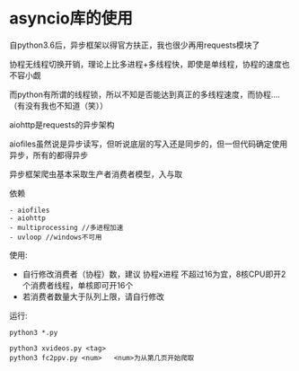 # asyncio库的使用

自python3.6后，异步框架以得官方扶正，我也很少再用requests模块了

协程无线程切换开销，理论上比多进程+多线程快，即使是单线程，协程的速度也不容小觑

而python有所谓的线程锁，所以不知是否能达到真正的多线程速度，而协程....（有没有我也不知道（笑））

aiohttp是requests的异步架构

aiofiles虽然说是异步读写，但听说底层的写入还是同步的，但一但代码确定使用异步，所有的都得异步

异步框架爬虫基本采取生产者消费者模型，入与取

依赖
```
- aiofiles
- aiohttp
- multiprocessing //多进程加速
- uvloop //windows不可用
```
使用:
- 自行修改消费者（协程）数，建议 协程x进程 不超过16为宜，8核CPU即开2个消费者线程，单核即可开16个
- 若消费者数量大于队列上限，请自行修改

运行:
```
python3 *.py

python3 xvideos.py <tag>
python3 fc2ppv.py <num>   <num>为从第几页开始爬取
```
